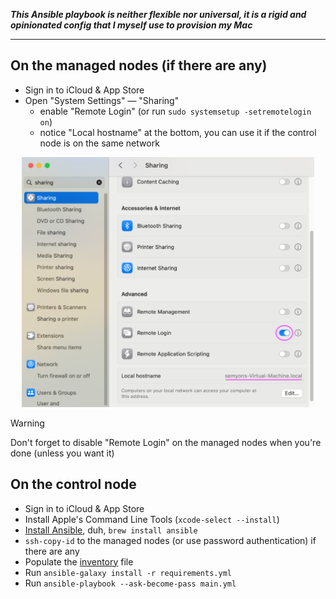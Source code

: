 **_This Ansible playbook is neither flexible nor universal, it is a rigid and opinionated config that I myself use to provision my Mac_**

---

## On the managed nodes (if there are any)
- Sign in to iCloud & App Store
- Open "System Settings" — "Sharing"
  - enable "Remote Login" (or run `sudo systemsetup -setremotelogin on`)
  - notice "Local hostname" at the bottom, you can use it if the control node is on the same network

<p align="center">
  <kbd>
  <img alt="System Settings — Sharing window" src="https://github.com/semyonf/mac-workstation-playbook/blob/master/.readme/sharing.png" height="400">
</kbd>
</p>

> [!WARNING]  
> Don't forget to disable "Remote Login" on the managed nodes when you're done (unless you want it)

## On the control node
- Sign in to iCloud & App Store
- Install Apple's Command Line Tools (`xcode-select --install`)
- [Install Ansible](https://docs.ansible.com/ansible/latest/installation_guide/index.html), duh, `brew install ansible`
- `ssh-copy-id` to the managed nodes (or use password authentication) if there are any
- Populate the [inventory](https://docs.ansible.com/ansible/latest/inventory_guide/intro_inventory.html) file
- Run `ansible-galaxy install -r requirements.yml`
- Run `ansible-playbook --ask-become-pass main.yml`
